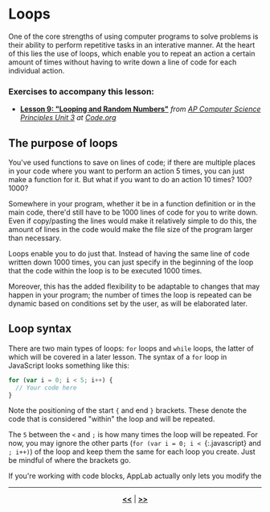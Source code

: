 # Loops

One of the core strengths of using computer programs to solve problems is their ability to perform repetitive tasks in an interative manner. At the heart of this lies the use of loops, which enable you to repeat an action a certain amount of times without having to write down a line of code for each individual action.

### Exercises to accompany this lesson:

<ul>

<li><b><a href="https://studio.code.org/s/csp3-2019/stage/9/puzzle/1" target="_blank">Lesson 9: "Looping and Random Numbers"</a></b> <i>from <a href="https://studio.code.org/s/csp3-2019">AP Computer Science Principles Unit 3</a> at <a href="https://code.org">Code.org</a></i></li>

</ul>

## The purpose of loops

You've used functions to save on lines of code; if there are multiple places in your code where you want to perform an action 5 times, you can just make a function for it. But what if you want to do an action 10 times? 100? 1000?

Somewhere in your program, whether it be in a function definition or in the main code, there'd still have to be 1000 lines of code for you to write down. Even if copy/pasting the lines would make it relatively simple to do this, the amount of lines in the code would make the file size of the program larger than necessary.

Loops enable you to do just that. Instead of having the same line of code written down 1000 times, you can just specify in the beginning of the loop that the code within the loop is to be executed 1000 times.

Moreover, this has the added flexibility to be adaptable to changes that may happen in your program; the number of times the loop is repeated can be dynamic based on conditions set by the user, as will be elaborated later.

## Loop syntax

There are two main types of loops: `for` loops and `while` loops, the latter of which will be covered in a later lesson. The syntax of a `for` loop in JavaScript looks something like this:

```javascript
for (var i = 0; i < 5; i++) {
  // Your code here
}
```

Note the positioning of the start `{` and end `}` brackets. These denote the code that is considered "within" the loop and will be repeated.

The `5` between the `<` and `;` is how many times the loop will be repeated. For now, you may ignore the other parts (`for (var i = 0; i < `{:.javascript}  and `; i++)`) of the loop and keep them the same for each loop you create. Just be mindful of where the brackets go.

If you're working with code blocks, AppLab actually only lets you modify the 



---

<div align="center"><a href = "https://sbondoc.github.io/OAI-Summer-2019/pages/lessons/lesson-03.html"><b><<</b></a> | <a href = "https://sbondoc.github.io/OAI-Summer-2019/pages/lessons/lesson-05.html"><b>>></b></a></div>
